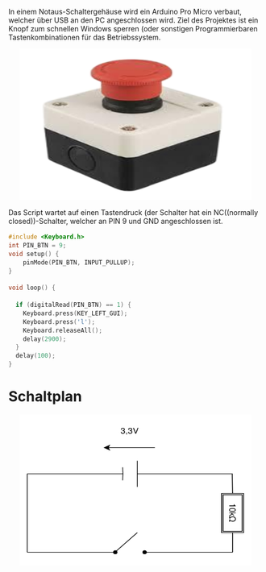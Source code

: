 In einem Notaus-Schaltergehäuse wird ein Arduino Pro Micro verbaut, welcher über USB an den PC angeschlossen wird.
Ziel des Projektes ist ein Knopf zum schnellen Windows sperren (oder sonstigen Programmierbaren Tastenkombinationen für das Betriebssystem.

<p align="center">
  <img width="460" height="300" src="https://raw.githubusercontent.com/binarybear-de/the-button/main/src/button.png">
</p>

Das Script wartet auf einen Tastendruck (der Schalter hat ein NC((normally closed))-Schalter, welcher an PIN 9 und GND angeschlossen ist.




```c++
#include <Keyboard.h>
int PIN_BTN = 9;
void setup() {
    pinMode(PIN_BTN, INPUT_PULLUP);
}

void loop() {

  if (digitalRead(PIN_BTN) == 1) {
    Keyboard.press(KEY_LEFT_GUI);
    Keyboard.press('l');
    Keyboard.releaseAll();
    delay(2900);
  }
  delay(100);
}
```
# Schaltplan
<p align="center">
  <img width="460" height="300" src="https://raw.githubusercontent.com/binarybear-de/the-button/main/src/drawio.svg">
</p>
